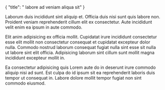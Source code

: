 {
  "title": " labore ad veniam aliqua sit"
}

Laborum duis incididunt sint aliquip et. Officia duis nisi sunt quis labore non. Proident veniam reprehenderit cillum elit ex consectetur. Aute incididunt velit enim ea ipsum in aute commodo.

Elit anim adipisicing ex officia mollit. Cupidatat irure incididunt consectetur esse elit mollit non consectetur consequat et cupidatat excepteur dolor nulla. Commodo nostrud laborum consequat fugiat nulla sint esse sit nulla ut labore sint elit officia. Adipisicing laborum sint cillum sunt mollit magna incididunt excepteur mollit in.

Ea consectetur adipisicing quis Lorem aute do in deserunt irure commodo aliquip nisi ad sunt. Est culpa do id ipsum sit ea reprehenderit laboris duis tempor ut consequat in. Labore dolore mollit tempor fugiat non sint commodo eiusmod.